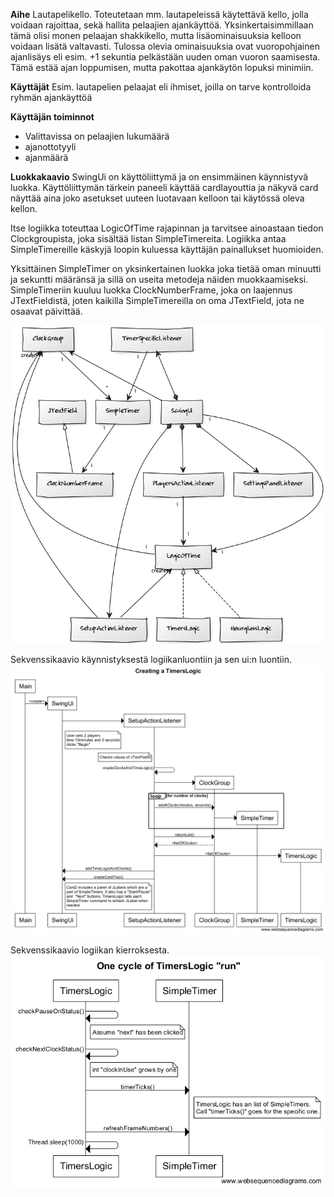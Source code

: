 **Aihe** Lautapelikello. Toteutetaan mm. lautapeleissä käytettävä kello, jolla voidaan rajoittaa, sekä hallita pelaajien ajankäyttöä. Yksinkertaisimmillaan tämä olisi monen pelaajan shakkikello, mutta lisäominaisuuksia kelloon voidaan lisätä valtavasti. Tulossa olevia ominaisuuksia ovat vuoropohjainen ajanlisäys eli esim. +1 sekuntia pelkästään uuden oman vuoron saamisesta. Tämä estää ajan loppumisen, mutta pakottaa ajankäytön lopuksi minimiin.

**Käyttäjät** Esim. lautapelien pelaajat eli ihmiset, joilla on tarve kontrolloida ryhmän ajankäyttöä

**Käyttäjän toiminnot** 
* Valittavissa on pelaajien lukumäärä
* ajanottotyyli
* ajanmäärä

**Luokkakaavio**
SwingUi on käyttöliittymä ja on ensimmäinen käynnistyvä luokka. Käyttöliittymän tärkein paneeli käyttää cardlayouttia ja näkyvä card näyttää aina joko asetukset uuteen luotavaan kelloon tai käytössä oleva kellon.

Itse logiikka toteuttaa LogicOfTime rajapinnan ja tarvitsee ainoastaan tiedon Clockgroupista, joka sisältää listan SimpleTimereita. Logiikka antaa SimpleTimereille käskyjä loopin kuluessa käyttäjän painallukset huomioiden.

Yksittäinen SimpleTimer on yksinkertainen luokka joka tietää oman minuutti ja sekuntti määränsä ja sillä on useita metodeja näiden muokkaamiseksi. SimpleTimeriin kuuluu luokka ClockNumberFrame, joka on laajennus JTextFieldistä, joten kaikilla SimpleTimereilla on oma JTextField, jota ne osaavat päivittää.

![kaavio](chart.png)

Sekvenssikaavio käynnistyksestä logiikanluontiin ja sen ui:n luontiin.
![sekkaavio](sekvenssikaavio1.png)

Sekvenssikaavio logiikan kierroksesta.
![sekkaavio](sekvenssikaavio2.png)
